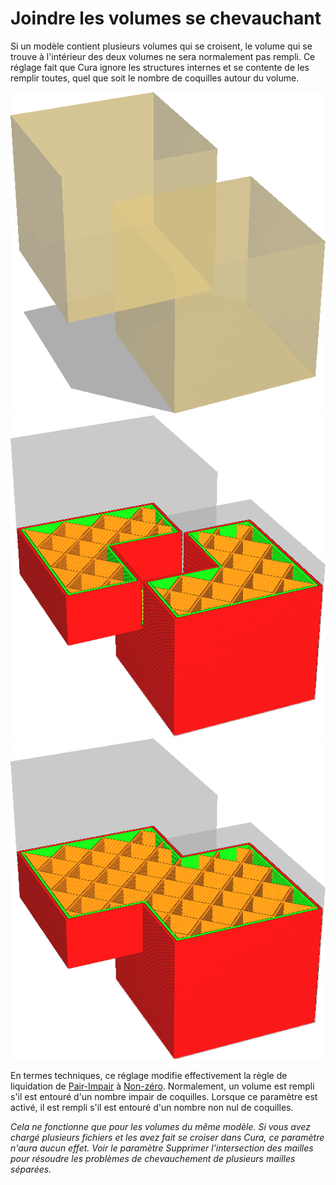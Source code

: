 Joindre les volumes se chevauchant
====
Si un modèle contient plusieurs volumes qui se croisent, le volume qui se trouve à l'intérieur des deux volumes ne sera normalement pas rempli. Ce réglage fait que Cura ignore les structures internes et se contente de les remplir toutes, quel que soit le nombre de coquilles autour du volume.

![Un maillage avec deux cubes qui se croisent](../../../articles/images/meshfix_union_all_shell.png)
![Ne pas syndiquer tous les volumes](../../../articles/images/meshfix_union_all_disabled.png)
![L'union a supprimé le trou](../../../articles/images/meshfix_union_all_enabled.png)

En termes techniques, ce réglage modifie effectivement la règle de liquidation de [Pair-Impair](https://en.wikipedia.org/wiki/Even%E2%80%93odd_rule) à [Non-zéro](https://en.wikipedia.org/wiki/Nonzero-rule). Normalement, un volume est rempli s'il est entouré d'un nombre impair de coquilles. Lorsque ce paramètre est activé, il est rempli s'il est entouré d'un nombre non nul de coquilles.

*Cela ne fonctionne que pour les volumes du même modèle. Si vous avez chargé plusieurs fichiers et les avez fait se croiser dans Cura, ce paramètre n'aura aucun effet. Voir le paramètre Supprimer l'intersection des mailles pour résoudre les problèmes de chevauchement de plusieurs mailles séparées.*
